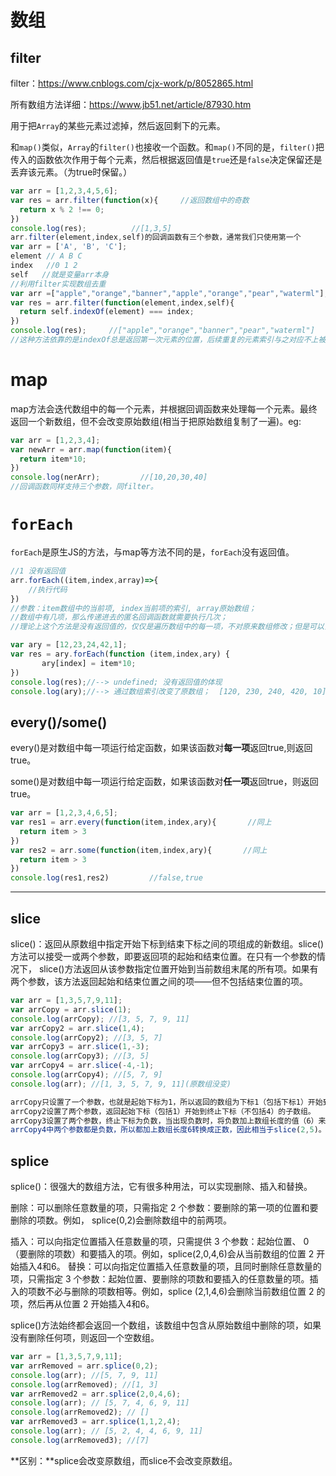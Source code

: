 # 数组

## filter

filter：<https://www.cnblogs.com/cjx-work/p/8052865.html>

所有数组方法详细：<https://www.jb51.net/article/87930.htm>

用于把`Array`的某些元素过滤掉，然后返回剩下的元素。

和`map()`类似，`Array`的`filter()`也接收一个函数。和`map()`不同的是，`filter()`把传入的函数依次作用于每个元素，然后根据返回值是`true`还是`false`决定保留还是丢弃该元素。（为true时保留。）

```javascript
var arr = [1,2,3,4,5,6];
var res = arr.filter(function(x){     //返回数组中的奇数
  return x % 2 !== 0;
})
console.log(res);          //[1,3,5]
arr.filter(element,index,self)的回调函数有三个参数，通常我们只使用第一个
var arr = ['A', 'B', 'C'];
element // A B C
index   //0 1 2 
self   //就是变量arr本身
//利用filter实现数组去重
var arr =["apple","orange","banner","apple","orange","pear","waterml"];
var res = arr.filter(function(element,index,self){
  return self.indexOf(element) === index;
})
console.log(res);     //["apple","orange","banner","pear","waterml"]
//这种方法依靠的是indexOf总是返回第一次元素的位置，后续重复的元素索引与之对应不上被过滤掉。
```

# map

map方法会迭代数组中的每一个元素，并根据回调函数来处理每一个元素。最终返回一个新数组，但不会改变原始数组(相当于把原始数组复制了一遍)。eg:

```javascript
var arr = [1,2,3,4];
var newArr = arr.map(function(item){
  return item*10;
})
console.log(nerArr);         //[10,20,30,40]
//回调函数同样支持三个参数，同filter。
```

# `forEach`

`forEach`是原生JS的方法，与map等方法不同的是，`forEach`没有返回值。

```javascript
//1 没有返回值
arr.forEach((item,index,array)=>{
    //执行代码
})
//参数：item数组中的当前项, index当前项的索引, array原始数组；
//数组中有几项，那么传递进去的匿名回调函数就需要执行几次；
//理论上这个方法是没有返回值的，仅仅是遍历数组中的每一项，不对原来数组修改；但是可以自己通过数组的索引来修改原来的数组；

var ary = [12,23,24,42,1];  
var res = ary.forEach(function (item,index,ary) {  
       ary[index] = item*10;  
})  
console.log(res);//--> undefined; 没有返回值的体现 
console.log(ary);//--> 通过数组索引改变了原数组；  [120, 230, 240, 420, 10]
```

## every()/some()

every()是对数组中每一项运行给定函数，如果该函数对**每一项**返回true,则返回true。

some()是对数组中每一项运行给定函数，如果该函数对**任一项**返回true，则返回true。

```javascript
var arr = [1,2,3,4,6,5];
var res1 = arr.every(function(item,index,ary){       //同上
  return item > 3
})
var res2 = arr.some(function(item,index,ary){       //同上
  return item > 3
})
console.log(res1,res2)         //false,true
```

***

## slice

slice()：返回从原数组中指定开始下标到结束下标之间的项组成的新数组。slice()方法可以接受一或两个参数，即要返回项的起始和结束位置。在只有一个参数的情况下， slice()方法返回从该参数指定位置开始到当前数组末尾的所有项。如果有两个参数，该方法返回起始和结束位置之间的项——但不包括结束位置的项。

```javascript
var arr = [1,3,5,7,9,11];
var arrCopy = arr.slice(1);
console.log(arrCopy); //[3, 5, 7, 9, 11]
var arrCopy2 = arr.slice(1,4);
console.log(arrCopy2); //[3, 5, 7]
var arrCopy3 = arr.slice(1,-3);
console.log(arrCopy3); //[3, 5]
var arrCopy4 = arr.slice(-4,-1);
console.log(arrCopy4); //[5, 7, 9]
console.log(arr); //[1, 3, 5, 7, 9, 11](原数组没变)

arrCopy只设置了一个参数，也就是起始下标为1，所以返回的数组为下标1（包括下标1）开始到数组最后。 
arrCopy2设置了两个参数，返回起始下标（包括1）开始到终止下标（不包括4）的子数组。 
arrCopy3设置了两个参数，终止下标为负数，当出现负数时，将负数加上数组长度的值（6）来替换该位置的数，因此就是从1开始到4（不包括）的子数组。 
arrCopy4中两个参数都是负数，所以都加上数组长度6转换成正数，因此相当于slice(2,5)。
```

## splice

splice()：很强大的数组方法，它有很多种用法，可以实现删除、插入和替换。

删除：可以删除任意数量的项，只需指定 2 个参数：要删除的第一项的位置和要删除的项数。例如， splice(0,2)会删除数组中的前两项。

插入：可以向指定位置插入任意数量的项，只需提供 3 个参数：起始位置、 0（要删除的项数）和要插入的项。例如，splice(2,0,4,6)会从当前数组的位置 2 开始插入4和6。
替换：可以向指定位置插入任意数量的项，且同时删除任意数量的项，只需指定 3 个参数：起始位置、要删除的项数和要插入的任意数量的项。插入的项数不必与删除的项数相等。例如，splice (2,1,4,6)会删除当前数组位置 2 的项，然后再从位置 2 开始插入4和6。

splice()方法始终都会返回一个数组，该数组中包含从原始数组中删除的项，如果没有删除任何项，则返回一个空数组。

```javascript
var arr = [1,3,5,7,9,11];
var arrRemoved = arr.splice(0,2);
console.log(arr); //[5, 7, 9, 11]
console.log(arrRemoved); //[1, 3]
var arrRemoved2 = arr.splice(2,0,4,6);
console.log(arr); // [5, 7, 4, 6, 9, 11]
console.log(arrRemoved2); // []
var arrRemoved3 = arr.splice(1,1,2,4);
console.log(arr); // [5, 2, 4, 4, 6, 9, 11]
console.log(arrRemoved3); //[7]
```

**区别：**splice会改变原数组，而slice不会改变原数组。